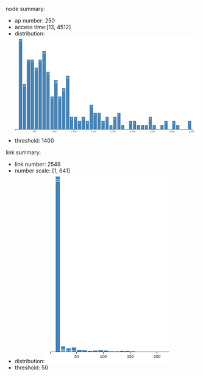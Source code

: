 

node summary:

- ap number: 250
- access time:[13, 4512]
- distribution:
	![ap_access_time_dist](_img/ap_access_time_dist.png)
- threshold: 1400

link summary:

- link number: 2549
- number scale: [1, 641]
- distribution:
	![link_number_dist](_img/link_number_dist.png)
- threshold: 50
